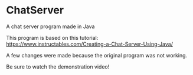 # ChatServer
A chat server program made in Java

This program is based on this tutorial: https://www.instructables.com/Creating-a-Chat-Server-Using-Java/

A few changes were made because the original program was not working.

Be sure to watch the demonstration video!
